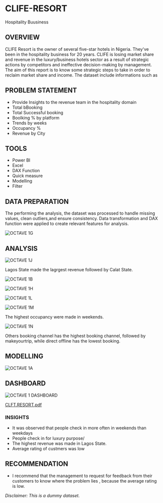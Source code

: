 # CLIFE-RESORT
Hospitality Buusiness

## OVERVIEW
CLIFE Resort is the owner of several five-star hotels in Nigeria. They've been in the hospitality business for 20 years. CLIFE is losing market share and revenue in the luxury/business hotels sector as a result of strategic actions by competitors and ineffective decision-making by management. The aim of  this report is to know some strategic steps to take in order to reclaim market share and income.
The dataset include informations such as 

## PROBLEM STATEMENT
* Provide Insights to the revenue team in the hospitality domain
* Total bBooking
* Total Successful booking
* Boolking % by platform
* Trends by weeks
* Occupancy %
* Revenue by City

## TOOLS
* Power BI
* Excel
* DAX Function
* Quick measure
* Modelling
* Filter

## DATA PREPARATION
The performing the analysis, the dataset was processed to handle missing values, clean outliers,and ensure consistency. Data transformation and DAX function were applied to create relevant features for analysis.

![OCTAVE 1G](https://user-images.githubusercontent.com/72547309/235421198-16150892-1daa-4f8d-94de-adfdb1a91d1e.jpg)

## ANALYSIS
![OCTAVE 1J](https://user-images.githubusercontent.com/72547309/235508116-8fc547d3-a8d0-45e6-9c4f-d4fa9b3f3a1f.jpg)

Lagos State made the lagrgest revenue followed by Calat State.

![OCTAVE 1B](https://user-images.githubusercontent.com/72547309/235421021-cd765660-6b91-495f-8e7d-0f003cc693ef.jpg)

![OCTAVE 1H](https://user-images.githubusercontent.com/72547309/235421282-5fa03c9d-e71d-4ff4-9fc3-cf4c343d843b.jpg)

![OCTAVE 1L](https://user-images.githubusercontent.com/72547309/235508334-56495b25-d100-424e-aabf-6ce1efa4ecb2.jpg)

![OCTAVE 1M](https://user-images.githubusercontent.com/72547309/235508572-255fd6d6-2119-4a27-97ff-89a58aa57310.jpg)

The highest occupancy were made in weekends.

![OCTAVE 1N](https://user-images.githubusercontent.com/72547309/235508631-67be7ef9-4f30-43dc-99e0-6f686ee72b9a.jpg)

Others booking channel has the highest booking channel, followed by makeyourtrip, while direct offline has  the lowest booking.

## MODELLING

![OCTAVE 1A](https://user-images.githubusercontent.com/72547309/235420967-2cd58c05-040d-44d9-8b6f-78dabaa68b7f.jpg)


## DASHBOARD
![OCTAVE 1 DASHBOARD](https://user-images.githubusercontent.com/72547309/235508733-b23fba6c-fe26-4e57-826a-e5e4e2c2f7d8.jpg)

[CLFT.RESORT.pdf](https://github.com/Adewumi25-tech/CLIFE-RESORT/files/11366765/CLFT.RESORT.pdf)

### INSIGHTS
* It was observed that people check in more often in weekends than weekdays
* People check in for luxury purpose/
* The highest revenue was made in Lagos State.
* Average rating of custmers was low

## RECOMMENDATION
* I recommend that the management to request for feedback from their customers to know where the problem lies , because the average rating is low.

_Disclaimer: This is a dummy dataset._
